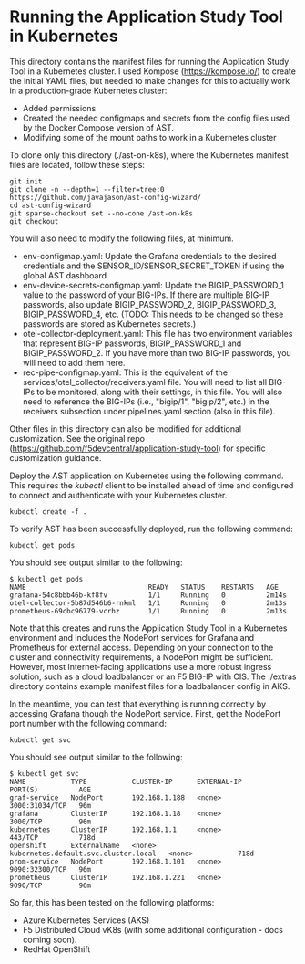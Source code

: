 # Running the Application Study Tool in Kubernetes

This directory contains the manifest files for running the Application Study Tool in a Kubernetes cluster.
I used Kompose (https://kompose.io/) to create the initial YAML files, but needed to make changes for this to actually work in a production-grade Kubernetes cluster:
- Added permissions
- Created the needed configmaps and secrets from the config files used by the Docker Compose version of AST.
- Modifying some of the mount paths to work in a Kubernetes cluster

To clone only this directory (./ast-on-k8s), where the Kubernetes manifest files are located, follow these steps:
```
git init 
git clone -n --depth=1 --filter=tree:0 https://github.com/javajason/ast-config-wizard/
cd ast-config-wizard
git sparse-checkout set --no-cone /ast-on-k8s
git checkout
```

You will also need to modify the following files, at minimum.
- env-configmap.yaml:
  Update the Grafana credentials to the desired credentials and the SENSOR_ID/SENSOR_SECRET_TOKEN if using the global AST dashboard.
- env-device-secrets-configmap.yaml:
  Update the BIGIP_PASSWORD_1 value to the password of your BIG-IPs. If there are multiple BIG-IP passwords, also update BIGIP_PASSWORD_2, BIGIP_PASSWORD_3, BIGIP_PASSWORD_4, etc. (TODO: This needs to be changed so these passwords are stored as Kubernetes secrets.)
- otel-collector-deployment.yaml:
  This file has two environment variables that represent BIG-IP passwords, BIGIP_PASSWORD_1 and BIGIP_PASSWORD_2. If you have more than two BIG-IP passwords, you will need to add them here.
- rec-pipe-configmap.yaml:
  This is the equivalent of the services/otel_collector/receivers.yaml file. You will need to list all BIG-IPs to be monitored, along with their settings, in this file. You will also need to reference the BIG-IPs (i.e., "bigip/1", "bigip/2", etc.) in the receivers subsection under pipelines.yaml section (also in this file).

Other files in this directory can also be modified for additional customization. See the original repo (https://github.com/f5devcentral/application-study-tool) for specific customization guidance.

Deploy the AST application on Kubernetes using the following command. This requires the _kubectl_ client to be installed ahead of time and configured to connect and authenticate with your Kubernetes cluster.
```
kubectl create -f .
```

To verify AST has been successfully deployed, run the following command:
```
kubectl get pods
```
You should see output similar to the following:
```
$ kubectl get pods
NAME                              READY   STATUS    RESTARTS   AGE
grafana-54c8bbb46b-kf8fv          1/1     Running   0          2m14s
otel-collector-5b87d546b6-rnkml   1/1     Running   0          2m13s
prometheus-69cbc96779-vcrhz       1/1     Running   0          2m13s
```

Note that this creates and runs the Application Study Tool in a Kubernetes environment and includes the NodePort services for Grafana and Prometheus for external access.
Depending on your connection to the cluster and connectivity requirements, a NodePort might be sufficient. However, most Internet-facing applications use a more robust ingress solution, such as a cloud loadbalancer or an F5 BIG-IP with CIS.
The ./extras directory contains example manifest files for a loadbalancer config in AKS.

In the meantime, you can test that everything is running correctly by accessing Grafana though the NodePort service. First, get the NodePort port number with the following command:
```
kubectl get svc
```
You should see output similar to the following:
```
$ kubectl get svc
NAME           TYPE           CLUSTER-IP      EXTERNAL-IP                            PORT(S)          AGE
graf-service   NodePort       192.168.1.188   <none>                                 3000:31034/TCP   96m
grafana        ClusterIP      192.168.1.18    <none>                                 3000/TCP         96m
kubernetes     ClusterIP      192.168.1.1     <none>                                 443/TCP          718d
openshift      ExternalName   <none>          kubernetes.default.svc.cluster.local   <none>           718d
prom-service   NodePort       192.168.1.101   <none>                                 9090:32300/TCP   96m
prometheus     ClusterIP      192.168.1.221   <none>                                 9090/TCP         96m
```

So far, this has been tested on the following platforms:
- Azure Kubernetes Services (AKS)
- F5 Distributed Cloud vK8s (with some additional configuration - docs coming soon).
- RedHat OpenShift
